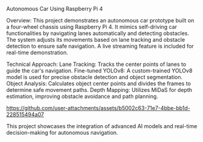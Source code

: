 Autonomous Car Using Raspberry Pi 4


Overview:
This project demonstrates an autonomous car prototype built on a four-wheel chassis using Raspberry Pi 4. 
It mimics self-driving car functionalities by navigating lanes automatically and detecting obstacles.
The system adjusts its movements based on lane tracking and obstacle detection to ensure safe navigation.
A live streaming feature is included for real-time demonstration.

Technical Approach:
Lane Tracking: Tracks the center points of lanes to guide the car's navigation.
Fine-tuned YOLOv8: A custom-trained YOLOv8 model is used for precise obstacle detection and object segmentation.
Object Analysis: Calculates object center points and divides the frames to determine safe movement paths.
Depth Mapping: Utilizes MiDaS for depth estimation, improving obstacle avoidance and path planning.

https://github.com/user-attachments/assets/b5002c63-71e7-4bbe-bb1d-228515494a07


This project showcases the integration of advanced AI models and real-time decision-making for autonomous navigation.
